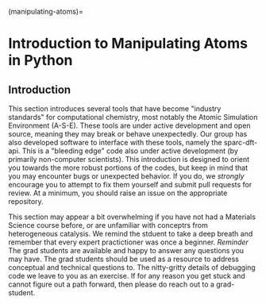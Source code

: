 (manipulating-atoms)=
# Introduction to Manipulating Atoms in Python

## Introduction

This section introduces several tools that have become "industry standards" for computational chemistry, most notably the Atomic Simulation Environment (A-S-E). These tools are under active development and open source, meaning they may break or behave unexpectedly. Our group has also developed software to interface with these tools, namely the sparc-dft-api. This is a "bleeding edge" code also under active development (by primarily non-computer scientists). This introduction is designed to orient you towards the more robust portions of the codes, but keep in mind that you may encounter bugs or unexpected behavior. If you do, we *strongly* encourage you to attempt to fix them yourself and submit pull requests for review. At a minimum, you should raise an issue on the appropriate repository.

This section may appear a bit overwhelming if you have not had a Materials Science course before, or are unfamiliar with conceptrs from heterogeneous catalysis. We remind the stduent to take a deep breath and remember that every expert practictioner was once a beginner. *Reminder* The grad students are available and happy to answer any questions you may have. The grad students should be used as a resource to address conceptual and technical questions to. The nitty-gritty details of debugging code we leave to you as an exercise. If for any reason you get stuck and cannot figure out a path forward, then please do reach out to a grad-student.